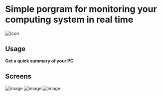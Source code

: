 # **Simple porgram for monitoring your computing system in real time**
![Icon](https://user-images.githubusercontent.com/40424029/205519360-e4a0c2e3-f151-4436-909e-a5a0ce7693ad.png)

## Usage
**Get a quick summary of your PC**

## Screens
![image](https://user-images.githubusercontent.com/40424029/205521423-eb8d4cbf-4586-4a6b-8ead-2ecfbd30aaaf.png)
![image](https://user-images.githubusercontent.com/40424029/205521438-6f143737-98b5-4616-a0a6-cc476b51fc1f.png)
![image](https://user-images.githubusercontent.com/40424029/205521446-9d66f868-501d-4f18-8eda-98cb26a7a49c.png)
